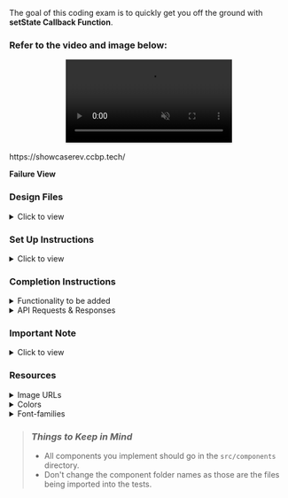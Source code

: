 The goal of this coding exam is to quickly get you off the ground with **setState Callback Function**.

### Refer to the video and image below:

<div style="text-align: center;">
    <video style="max-width:70%;box-shadow:0 2.8px 2.2px rgba(0, 0, 0, 0.12);outline:none;" loop="true" autoplay="autoplay" controls="controls" muted>
    <source src="https://assets.ccbp.in/frontend/content/react-js/projects-showcase-success-output.mp4" type="video/mp4">
  </video>
</div>

<br/>
https://showcaserev.ccbp.tech/

**Failure View**
<br/>

### Design Files

<details>

<summary>Click to view</summary>

- [Medium (Size >= 768px), Large (Size >= 992px) and Extra Large (Size >= 1200px) - Success](https://assets.ccbp.in/frontend/content/react-js/projects-showcase-success-lg-output.png)
- [Medium (Size >= 768px), Large (Size >= 992px) and Extra Large (Size >= 1200px) - Failure](https://assets.ccbp.in/frontend/content/react-js/projects-showcase-failure-lg-output.png)

</details>

### Set Up Instructions

<details>

<summary>Click to view</summary>

- Download dependencies by running `npm install`
- Start up the app using `npm start`

</details>

### Completion Instructions

<details>

<summary>Functionality to be added</summary>

<br/>

The app must have the following functionalities

- When the app is opened initially,

  - An HTTP GET request should be made to **projectsApiUrl** with query parameter as `category` and its initial value as `ALL`
  - The **_loader_** should be displayed while fetching the data
  - After the data is fetched successfully, display the projects list received in the API response

- When a category option is selected,

  - An HTTP GET request should be made to the **projectsApiUrl** with the query parameter as `category` and its value as the `id` of the active category option
  - The **_loader_** should be displayed while fetching the data
  - After the data is fetched successfully, display the projects list received in the API response

- The `App` component is provided with `categoriesList`. It consists of a list of category objects with the following properties in each category object

  |     Key     | Data Type |
  | :---------: | :-------: |
  |     id      |  String   |
  | displayText |  String   |

</details>

<details>

<summary>API Requests & Responses</summary>

<br/>

**projectsApiUrl**

#### API: `https://apis.ccbp.in/ps/projects`

#### Example: `https://apis.ccbp.in/ps/projects?category=ALL`

#### Method: `GET`

#### Description:

Returns a response containing the list of all projects

#### Response:

```json
{
  "projects": [
      {
        "id": "f680c5fb-a4d0-4f43-b356-785d920208df",
        "name": "Music Page",
        "image_url": "https://assets.ccbp.in/frontend/react-js/projects-showcase/music-page-img.png"
      },
       ...
  ],
  "total": 34
}
```

</details>

### Important Note

<details>

<summary>Click to view</summary>

<br/>

**The following instructions are required for the tests to pass**

- Each category option in the HTML `select` element should have the value attribute as the value of key `id` and text content as the value of the key `displayText` from the `categoriesList` provided
- Wrap the `Loader` component with an HTML container element and add the `data-testid` attribute value as **loader** to it
- The project image in each project item should have the alt as the value of the key `name` from each project object in the projects API response

</details>

### Resources

<details>

<summary>Image URLs</summary>

- https://assets.ccbp.in/frontend/react-js/projects-showcase/website-logo-img.png alt should be **website logo**
- https://assets.ccbp.in/frontend/react-js/projects-showcase/failure-img.png alt should be **failure view**

</details>

<details>

<summary>Colors</summary>

<br/>

<div style="background-color:#f1f5f9; width: 150px; padding: 10px; color: black">Hex: #f1f5f9</div>
<div style="background-color:#cbd5e1; width: 150px; padding: 10px; color: black">Hex: #cbd5e1</div>
<div style="background-color:#475569; width: 150px; padding: 10px; color: white">Hex: #475569</div>
<div style="background-color:#ffffff; width: 150px; padding: 10px; color: black">Hex: #ffffff</div>
<div style="background-color:#328af2; width: 150px; padding: 10px; color: white">Hex: #328af2</div>
<div style="background-color:#e2e8f0; width: 150px; padding: 10px; color: black">Hex: #e2e8f0</div>
<div style="background-color:#e6e9ec; width: 150px; padding: 10px; color: black">Hex: #e6e9ec</div>

</details>

<details>

<summary>Font-families</summary>

- Roboto

</details>

> ### _Things to Keep in Mind_
>
> - All components you implement should go in the `src/components` directory.
> - Don't change the component folder names as those are the files being imported into the tests.
